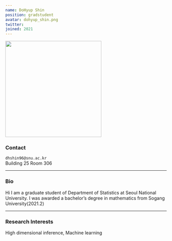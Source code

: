 ```yaml
---
name: DoHyup Shin
position: gradstudent
avatar: dohyup_shin.png
twitter:
joined: 2021
---
```


<img width="300" src="{{site.baseurl}}/images/people/{{page.avatar}}" data-action="zoom">

### Contact

<i class="fa fa-envelope-o"></i>  `dhshin96@snu.ac.kr`<br>
<i class="fa fa-building"></i> Building 25 Room 306 <br>

<hr>

### Bio

Hi I am a graduate student of Department of Statistics at Seoul National University. I was awarded a bachelor’s degree in mathematics from Sogang University(2021.2)

<hr>

### Research Interests

High dimensional inference, Machine learning

